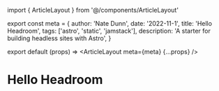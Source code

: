 import { ArticleLayout } from '@/components/ArticleLayout'

export const meta = {
  author: 'Nate Dunn',
  date: '2022-11-1',
  title: 'Hello Headroom',
  tags: ['astro', 'static', 'jamstack'],
  description:
    'A starter for building headless sites with Astro',
}

export default (props) => <ArticleLayout meta={meta} {...props} />

# Hello Headroom
